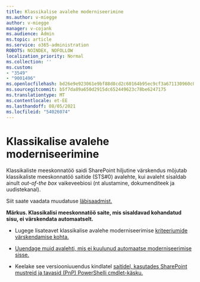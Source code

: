 ```yaml
---
title: Klassikalise avalehe moderniseerimine
ms.author: v-miegge
author: v-miegge
manager: v-cojank
ms.audience: Admin
ms.topic: article
ms.service: o365-administration
ROBOTS: NOINDEX, NOFOLLOW
localization_priority: Normal
ms.collection: ''
ms.custom:
- "3549"
- "9001496"
ms.openlocfilehash: bd26e9e923061e9bf88d8cd2c60164b95ec9cf3a671130960c0412e3f31acbaf
ms.sourcegitcommit: b5f7da89a650d2915dc652449623c78be6247175
ms.translationtype: MT
ms.contentlocale: et-EE
ms.lasthandoff: 08/05/2021
ms.locfileid: "54026074"
---
```

# <a name="modernize-the-classic-home-page"></a>Klassikalise avalehe moderniseerimine

Klassikaliste meeskonnatöö saidi SharePoint hiljutine värskendus mõjutab klassikaliste meeskonnatöö saitide (STS#0) avalehte, kui avaleht sisaldab ainult *out-of-the box* vaikeveebiosi (nt alustamine, dokumenditeek ja uudistekanal).

Siit saate vaadata muudatuse [läbisaadmist.](https://docs.microsoft.com/sharepoint/sharepointonline/media/homepage-upgrade-gif.gif) 

**Märkus. Klassikalisi meeskonnatöö saite, mis sisaldavad kohandatud sisu, ei värskendata automaatselt.**

* Lugege lisateavet klassikalise avalehe moderniseerimise [kriteeriumide värskendamise kohta.](https://docs.microsoft.com/sharepoint/disable-auto-modernization-classic-home-pages#why-update-classic-team-site-home-pages-to-modern)

* [Uuendage muid avalehti, mis ei kuulunud automaatse moderniseerimise sisse.](https://docs.microsoft.com/sharepoint/dev/transform/modernize-userinterface-site-pages)

* Keelake see versiooniuuendus kindlatel [saitidel, kasutades SharePoint mustreid ja tavasid (PnP) PowerShelli cmdlet-käsku.](https://docs.microsoft.com/powershell/sharepoint/sharepoint-pnp/sharepoint-pnp-cmdlets)
